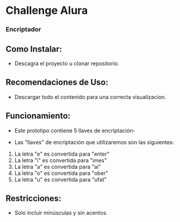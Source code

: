 # Challenge Alura
### Encriptador

## Como Instalar:

- Descagra el proyecto u clonar repositorio.

## Recomendaciones de Uso:

 - Descargar todo el contenido para una correcta visualizacion.

## Funcionamiento:
 - Este prototipo contiene 5 llaves de encriptación-

 - Las "llaves" de encriptación que utilizaremos son las siguientes:

1. La letra "e" es convertida para "enter"
2. La letra "i" es convertida para "imes"
3. La letra "a" es convertida para "ai"
4. La letra "o" es convertida para "ober"
5. La letra "u" es convertida para "ufat"

## Restricciones:

- Solo incluir minúsculas y sin acentos.
